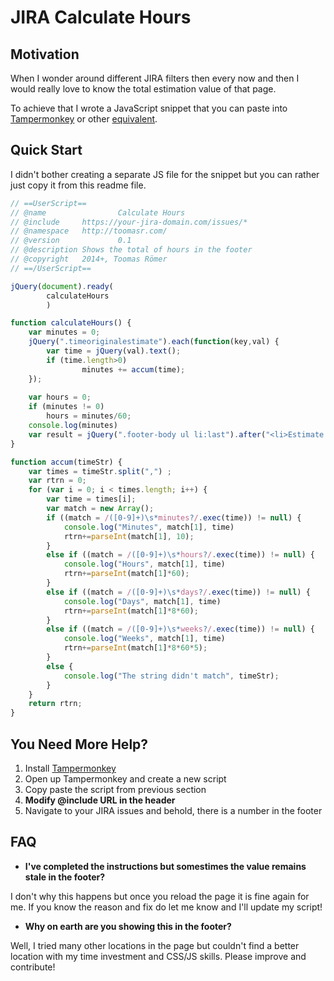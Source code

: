 # JIRA Calculate Hours

Motivation
----------

When I wonder around different JIRA filters then every now and then I would really love to know the total estimation value of that page.

To achieve that I wrote a JavaScript snippet that you can paste into [Tampermonkey](https://chrome.google.com/webstore/detail/tampermonkey/dhdgffkkebhmkfjojejmpbldmpobfkfo?hl=en) or other [equivalent](http://appcrawlr.com/app/uberGrid/652164).


Quick Start
-----------

I didn't bother creating a separate JS file for the snippet but you can rather just copy it from this readme file.

```javascript
// ==UserScript==
// @name                Calculate Hours
// @include     https://your-jira-domain.com/issues/*
// @namespace   http://toomasr.com/
// @version             0.1
// @description Shows the total of hours in the footer
// @copyright   2014+, Toomas Römer
// ==/UserScript==

jQuery(document).ready(
        calculateHours
        )

function calculateHours() {
    var minutes = 0;
    jQuery(".timeoriginalestimate").each(function(key,val) {
        var time = jQuery(val).text();
        if (time.length>0)
                minutes += accum(time);
    });
    
    var hours = 0;
    if (minutes != 0)
        hours = minutes/60;
    console.log(minutes)
    var result = jQuery(".footer-body ul li:last").after("<li>Estimate: "+(hours)+" hours</li>");
}

function accum(timeStr) {
    var times = timeStr.split(",") ;
    var rtrn = 0;
    for (var i = 0; i < times.length; i++) {
        var time = times[i];
        var match = new Array();
        if ((match = /([0-9]+)\s*minutes?/.exec(time)) != null) {
            console.log("Minutes", match[1], time)
            rtrn+=parseInt(match[1], 10);
        } 
        else if ((match = /([0-9]+)\s*hours?/.exec(time)) != null) {
            console.log("Hours", match[1], time)
            rtrn+=parseInt(match[1]*60);
        } 
        else if ((match = /([0-9]+)\s*days?/.exec(time)) != null) {
            console.log("Days", match[1], time)
            rtrn+=parseInt(match[1]*8*60);
        } 
        else if ((match = /([0-9]+)\s*weeks?/.exec(time)) != null) {
            console.log("Weeks", match[1], time)
            rtrn+=parseInt(match[1]*8*60*5);
        } 
        else {
            console.log("The string didn't match", timeStr);
        }
    }
    return rtrn;
}

```

You Need More Help?
-------------------

1. Install [Tampermonkey](https://chrome.google.com/webstore/detail/tampermonkey/dhdgffkkebhmkfjojejmpbldmpobfkfo?hl=en)
2. Open up Tampermonkey and create a new script
3. Copy paste the script from previous section
4. **Modify @include URL in the header**
5. Navigate to your JIRA issues and behold, there is a number in the footer

FAQ
--------

* **I've completed the instructions but somestimes the value remains stale in the footer?**

I don't why this happens but once you reload the page it is fine again for me. If you know the reason and fix do let me know and I'll update my script!

* **Why on earth are you showing this in the footer?**

Well, I tried many other locations in the page but couldn't find a better location with my time investment and CSS/JS skills. Please improve and contribute!

